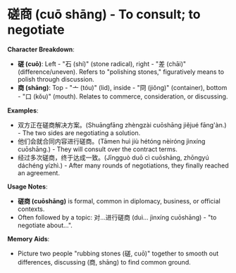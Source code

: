 # **磋商 (cuō shāng) - To consult; to negotiate**

**Character Breakdown**:  
- **磋 (cuō)**: Left - "石 (shí)" (stone radical), right - "差 (chāi)" (difference/uneven). Refers to "polishing stones," figuratively means to polish through discussion.  
- **商 (shāng)**: Top - "亠 (tóu)" (lid), inside - "冏 (jiǒng)" (container), bottom - "口 (kǒu)" (mouth). Relates to commerce, consideration, or discussing.

**Examples**:  
- 双方正在磋商解决方案。(Shuāngfāng zhèngzài cuōshāng jiějué fāng'àn.) - The two sides are negotiating a solution.  
- 他们会就合同内容进行磋商。(Tāmen huì jiù hétóng nèiróng jìnxíng cuōshāng.) - They will consult over the contract terms.  
- 经过多次磋商，终于达成一致。(Jīngguò duō cì cuōshāng, zhōngyú dáchéng yízhì.) - After many rounds of negotiations, they finally reached an agreement.

**Usage Notes**:  
- **磋商 (cuōshāng)** is formal, common in diplomacy, business, or official contexts.  
- Often followed by a topic: 对…进行磋商 (duì... jìnxíng cuōshāng) - "to negotiate about...".

**Memory Aids**:  
- Picture two people "rubbing stones (磋, cuō)" together to smooth out differences, discussing (商, shāng) to find common ground.